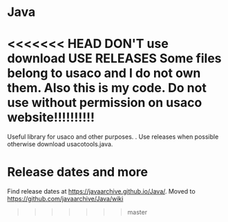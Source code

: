# Java
<<<<<<< HEAD
DON'T use download
USE RELEASES
Some files belong to usaco and I do not own them. Also this is my code. Do not use without permission on usaco website!!!!!!!!!!
=======
Useful library for usaco and other purposes. 
. Use releases when possible otherwise download usacotools.java. 
# Release dates and more
Find release dates at https://javaarchive.github.io/Java/. Moved to https://github.com/javaarchive/Java/wiki
>>>>>>> master
